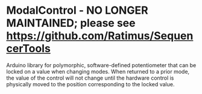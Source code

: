 # ModalControl - NO LONGER MAINTAINED; please see https://github.com/Ratimus/SequencerTools
Arduino library for polymorphic, software-defined potentiometer that can be locked on a value when changing modes. When returned to a prior mode, the value of the control will not change until the hardware control is physically moved to the position corresponding to the locked value.

